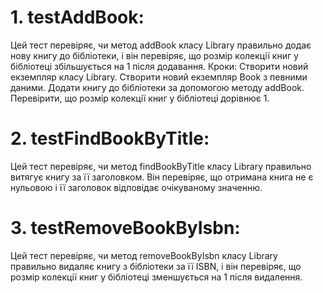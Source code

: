  # 1. testAddBook:

 Цей тест перевіряє, чи метод addBook класу Library правильно додає нову книгу до бібліотеки, і він перевіряє, що розмір колекції книг у бібліотеці збільшується на 1 після додавання.
Кроки:
Створити новий екземпляр класу Library.
Створити новий екземпляр Book з певними даними.
Додати книгу до бібліотеки за допомогою методу addBook.
Перевірити, що розмір колекції книг у бібліотеці дорівнює 1.


 # 2. testFindBookByTitle:

 Цей тест перевіряє, чи метод findBookByTitle класу Library правильно витягує книгу за її заголовком. Він перевіряє, що отримана книга не є нульовою і її заголовок відповідає очікуваному значенню.


# 3. testRemoveBookByIsbn:

  Цей тест перевіряє, чи метод removeBookByIsbn класу Library правильно видаляє книгу з бібліотеки за її ISBN, і він перевіряє, що розмір колекції книг у бібліотеці зменшується на 1 після видалення.







